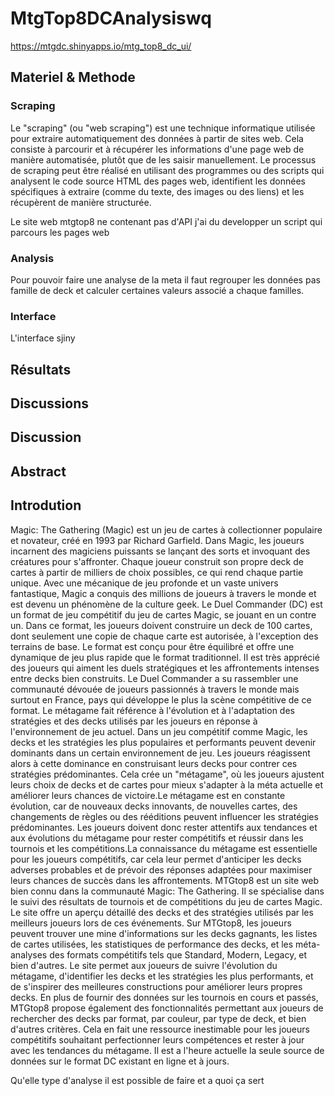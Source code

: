 # MtgTop8DCAnalysiswq 
https://mtgdc.shinyapps.io/mtg_top8_dc_ui/

## Materiel & Methode

### Scraping
Le "scraping" (ou "web scraping") est une technique informatique utilisée pour extraire automatiquement des données à partir de sites web. Cela consiste à parcourir et à récupérer les informations d'une page web de manière automatisée, plutôt que de les saisir manuellement. Le processus de scraping peut être réalisé en utilisant des programmes ou des scripts qui analysent le code source HTML des pages web, identifient les données spécifiques à extraire (comme du texte, des images ou des liens) et les récupèrent de manière structurée.

Le site web mtgtop8 ne contenant pas d'API j'ai du developper un script qui parcours les pages web 

### Analysis
Pour pouvoir faire une analyse de la meta il faut regrouper les données pas famille de deck et calculer certaines valeurs associé a chaque familles.

### Interface
L'interface sjiny

## Résultats

## Discussions



## Discussion

## Abstract

## Introdution
Magic: The Gathering (Magic) est un jeu de cartes à collectionner populaire et novateur, créé en 1993 par Richard Garfield. Dans Magic, les joueurs incarnent des magiciens puissants se lançant des sorts et invoquant des créatures pour s'affronter. Chaque joueur construit son propre deck de cartes à partir de milliers de choix possibles, ce qui rend chaque partie unique. Avec une mécanique de jeu profonde et un vaste univers fantastique, Magic a conquis des millions de joueurs à travers le monde et est devenu un phénomène de la culture geek.
Le Duel Commander (DC) est un format de jeu compétitif du jeu de cartes Magic, se jouant en un contre un. Dans ce format, les joueurs doivent construire un deck de 100 cartes, dont seulement une copie de chaque carte est autorisée, à l'exception des terrains de base. Le format est conçu pour être équilibré et offre une dynamique de jeu plus rapide que le format traditionnel. Il est très apprécié des joueurs qui aiment les duels stratégiques et les affrontements intenses entre decks bien construits. Le Duel Commander a su rassembler une communauté dévouée de joueurs passionnés à travers le monde mais surtout en France, pays qui développe le plus la scène compétitive de ce format.
Le métagame fait référence à l'évolution et à l'adaptation des stratégies et des decks utilisés par les joueurs en réponse à l'environnement de jeu actuel. Dans un jeu compétitif comme Magic, les decks et les stratégies les plus populaires et performants peuvent devenir dominants dans un certain environnement de jeu. Les joueurs réagissent alors à cette dominance en construisant leurs decks pour contrer ces stratégies prédominantes. Cela crée un "métagame", où les joueurs ajustent leurs choix de decks et de cartes pour mieux s'adapter à la méta actuelle et améliorer leurs chances de victoire.Le métagame est en constante évolution, car de nouveaux decks innovants, de nouvelles cartes, des changements de règles ou des rééditions peuvent influencer les stratégies prédominantes. Les joueurs doivent donc rester attentifs aux tendances et aux évolutions du métagame pour rester compétitifs et réussir dans les tournois et les compétitions.La connaissance du métagame est essentielle pour les joueurs compétitifs, car cela leur permet d'anticiper les decks adverses probables et de prévoir des réponses adaptées pour maximiser leurs chances de succès dans les affrontements.
MTGtop8 est un site web bien connu dans la communauté Magic: The Gathering. Il se spécialise dans le suivi des résultats de tournois et de compétitions du jeu de cartes Magic. Le site offre un aperçu détaillé des decks et des stratégies utilisés par les meilleurs joueurs lors de ces événements. Sur MTGtop8, les joueurs peuvent trouver une mine d'informations sur les decks gagnants, les listes de cartes utilisées, les statistiques de performance des decks, et les méta-analyses des formats compétitifs tels que Standard, Modern, Legacy, et bien d'autres. Le site permet aux joueurs de suivre l'évolution du métagame, d'identifier les decks et les stratégies les plus performants, et de s'inspirer des meilleures constructions pour améliorer leurs propres decks. En plus de fournir des données sur les tournois en cours et passés, MTGtop8 propose également des fonctionnalités permettant aux joueurs de rechercher des decks par format, par couleur, par type de deck, et bien d'autres critères. Cela en fait une ressource inestimable pour les joueurs compétitifs souhaitant perfectionner leurs compétences et rester à jour avec les tendances du métagame. Il est a l'heure actuelle la seule source de données sur le format DC existant en ligne et à jours.


Qu'elle type d'analyse il est possible de faire et a quoi ça sert
